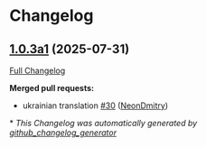 # Changelog

## [1.0.3a1](https://github.com/NeonGeckoCom/skill-free_music_archive/tree/1.0.3a1) (2025-07-31)

[Full Changelog](https://github.com/NeonGeckoCom/skill-free_music_archive/compare/1.0.2...1.0.3a1)

**Merged pull requests:**

- ukrainian translation [\#30](https://github.com/NeonGeckoCom/skill-free_music_archive/pull/30) ([NeonDmitry](https://github.com/NeonDmitry))



\* *This Changelog was automatically generated by [github_changelog_generator](https://github.com/github-changelog-generator/github-changelog-generator)*
